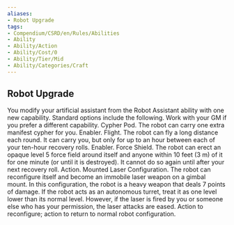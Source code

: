 ```yaml
---
aliases:
- Robot Upgrade
tags:
- Compendium/CSRD/en/Rules/Abilities
- Ability
- Ability/Action
- Ability/Cost/0
- Ability/Tier/Mid
- Ability/Categories/Craft
---
```


  
## Robot Upgrade  
You modify your artificial assistant from the Robot Assistant ability with one new capability. Standard options include the following. Work with your GM if you prefer a different capability. Cypher Pod. The robot can carry one extra manifest cypher for you. Enabler. Flight. The robot can fly a long distance each round. It can carry you, but only for up to an hour between each of your ten-hour recovery rolls. Enabler. Force Shield. The robot can erect an opaque level 5 force field around itself and anyone within 10 feet (3 m) of it for one minute (or until it is destroyed). It cannot do so again until after your next recovery roll. Action. Mounted Laser Configuration. The robot can reconfigure itself and become an immobile laser weapon on a gimbal mount. In this configuration, the robot is a heavy weapon that deals 7 points of damage. If the robot acts as an autonomous turret, treat it as one level lower than its normal level. However, if the laser is fired by you or someone else who has your permission, the laser attacks are eased. Action to reconfigure; action to return to normal robot configuration.